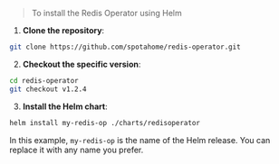 > To install the Redis Operator using Helm

1. **Clone the repository**:

```bash
git clone https://github.com/spotahome/redis-operator.git
```

2. **Checkout the specific version**:

```bash
cd redis-operator
git checkout v1.2.4
```

3. **Install the Helm chart**:

```bash
helm install my-redis-op ./charts/redisoperator
```

In this example, `my-redis-op` is the name of the Helm release. You can replace it with any name you prefer.
